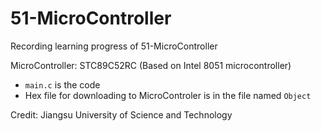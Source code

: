 # 51-MicroController
Recording learning progress of 51-MicroController

MicroController: STC89C52RC (Based on Intel 8051 microcontroller)

- ``main.c`` is the code
- Hex file for downloading to MicroControler is in the file named ``Object``

Credit: Jiangsu University of Science and Technology
